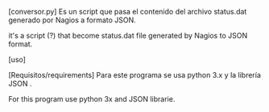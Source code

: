 [conversor.py]
Es un script que pasa el contenido del archivo status.dat generado por Nagios a formato JSON.

it's a script (?) that become status.dat file generated by Nagios to JSON format.

[uso]




[Requisitos/requirements]
Para este programa se usa python 3.x y la librería JSON .

For this program use python 3x and JSON librarie.
